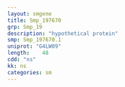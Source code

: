 ```yaml
---
layout: smgene
title: Smp_197670
grp: Smp_19
description: "hypothetical protein"
smp: Smp_197670.1
uniprot: "G4LW09"
length:    48
cdd: "ns"
kk: ns
categories: sm
---
```


